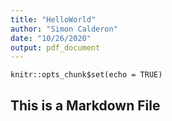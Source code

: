 ```yaml
---
title: "HelloWorld"
author: "Simon Calderon"
date: "10/26/2020"
output: pdf_document
---
```


```{r setup, include=FALSE}
knitr::opts_chunk$set(echo = TRUE)
```

## This is a Markdown File

